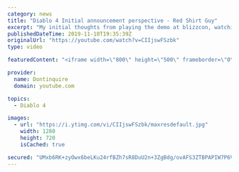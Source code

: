 ```yaml
---
category: news
title: "Diablo 4 Initial announcement perspective - Red Shirt Guy"
excerpt: "My initial thoughts from playing the demo at blizzcon, watching the developer interviews, and listening to the wacky Q&A from the systems and features panel."
publishedDateTime: 2019-11-10T19:35:39Z
originalUrl: "https://youtube.com/watch?v=CIIjswFSzbk"
type: video

featuredContent: "<iframe width=\"800\" height=\"500\" frameborder=\"0\" src=\"https://www.youtube.com/embed/CIIjswFSzbk\" allow=\"accelerometer; autoplay; encrypted-media; gyroscope; picture-in-picture\" allowfullscreen></iframe>"

provider:
  name: Dontinquire
  domain: youtube.com

topics:
  - Diablo 4

images:
  - url: "https://i.ytimg.com/vi/CIIjswFSzbk/maxresdefault.jpg"
    width: 1280
    height: 720
    isCached: true

secured: "UMxb6RK+zyOwx6beLKu24rfBZh7sR8DuU2n+3ZgBdg/ovAFS3ZTBPAPIW7P6Vy3pbYx8J/mw3QKHWLugs2pf3p9GBGywAk8zkDv45BqRzZAV8qSWOYYJlv8xocD1BzepjstOqOZERfZOJazmGLLhOAhQmz8g6vvfpaG2d4lySvPo4uy8d3zk0vT0XQ94hHmSZM76hZoh31seJO8PaNnChCFMAcTkVERV790wKRiRibwIP13W2FxsIlq6sx9Daph0AQ1HF4z49LejdMjfNAvjrRCX9AfOLBo1MNLOxzrALiC2pJnxTVJ+d0287TJ1QcvYxCbQG/dvZ9JC3MG1Sc7sZGGxZYWHngEX2zlNRLrDmb7uh1qIwLn9KJxlr9+DSOl9FuHCpd4yvTk4aKw8B+bIJWHfkyAbCWD6kTlsxjCR9QH+MqXApKfxcH4ZJaPkzP1r;HTLB/PALL2GnQIAvrvVz6w=="
---
```


